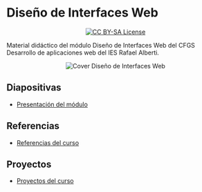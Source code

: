 # Diseño de Interfaces Web

<p align="center">
  <a href="LICENSE">
      <img src="https://img.shields.io/badge/License-CC%20BY--SA%204.0-lightgrey.svg?longCache=true" alt="CC BY-SA License">
    </a>
</p>

Material didáctico del módulo Diseño de Interfaces Web del CFGS Desarrollo de aplicaciones web del IES Rafael Alberti.

<p align="center">
  <img src="logos/DWE-22-23-moodle.png" alt="Cover Diseño de Interfaces Web">
</p>

## Diapositivas

- [Presentación del módulo](https://envasadoralvacio.github.io/24-25-DIW/slides/presentacion.html)

## Referencias

- [Referencias del curso](https://envasadoralvacio.github.io/24-25-DIW/docs/referencias)

## Proyectos
- [Proyectos del curso](https://envasadoralvacio.github.io/24-25-DIW/docs/proyectos/)